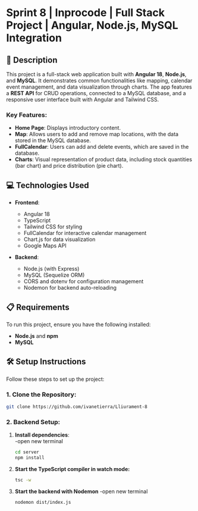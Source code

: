 # Sprint 8 | Inprocode | Full Stack Project | Angular, Node.js, MySQL Integration


## 📄 Description

This project is a full-stack web application built with **Angular 18**, **Node.js**, and **MySQL**. It demonstrates common functionalities like mapping, calendar event management, and data visualization through charts. The app features a **REST API** for CRUD operations, connected to a MySQL database, and a responsive user interface built with Angular and Tailwind CSS.

### Key Features:
- **Home Page**: Displays introductory content.
- **Map**: Allows users to add and remove map locations, with the data stored in the MySQL database.
- **FullCalendar**: Users can add and delete events, which are saved in the database.
- **Charts**: Visual representation of product data, including stock quantities (bar chart) and price distribution (pie chart).

## 💻 Technologies Used

- **Frontend**:
  - Angular 18
  - TypeScript
  - Tailwind CSS for styling
  - FullCalendar for interactive calendar management
  - Chart.js for data visualization
  - Google Maps API

- **Backend**:
  - Node.js (with Express)
  - MySQL (Sequelize ORM)
  - CORS and dotenv for configuration management
  - Nodemon for backend auto-reloading

## 📋 Requirements 

To run this project, ensure you have the following installed:

- **Node.js** and **npm**
- **MySQL**

## 🛠️ Setup Instructions

Follow these steps to set up the project:

### 1. Clone the Repository:
```bash
git clone https://github.com/ivanetierra/Lliurament-8
```

### 2. Backend Setup:

1. **Install dependencies**:<br />
-open new terminal
   ```bash
   cd server
   npm install
   ```

2. **Start the TypeScript compiler in watch mode:**
   ```bash
   tsc -w
   ```

3. **Start the backend with Nodemon**
   -open new terminal
   ```bash
   nodemon dist/index.js
   ```
